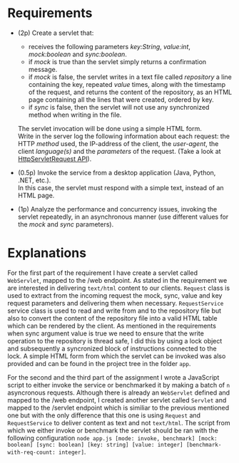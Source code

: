 
# Requirements

-   (2p) Create a servlet that:
    -   receives the following parameters  _key:String_,  _value:int_,  _mock:boolean_  and  _sync:boolean_.
    -   if  _mock_  is true than the servlet simply returns a confirmation message.
    -   if  _mock_  is false, the servlet writes in a text file called  _repository_  a line containing the key, repeated  _value_  times, along with the timestamp of the request, and returns the content of the repository, as an HTML page containing all the lines that were created, ordered by key.
    -   if  _sync_  is false, then the servlet will not use any synchronized method when writing in the file.
    
    The servlet invocation will be done using a simple HTML form.  
    Write in the server log the following information about each request: the HTTP  _method_  used, the IP-address of the client, the  _user-agent_, the client  _language(s)_  and the  _parameters_  of the request. (Take a look at  [HttpServletRequest API](https://javaee.github.io/javaee-spec/javadocs/javax/servlet/http/HttpServletRequest.html)).
    
-   (0.5p) Invoke the service from a desktop application (Java, Python, .NET, etc.).  
    In this case, the servlet must respond with a simple text, instead of an HTML page.  
    
-   (1p)  Analyze the performance and concurrency issues, invoking the servlet repeatedly, in an asynchronous manner (use different values for the  _mock_  and  _sync_  parameters).

# Explanations

For the first part of the requirement I have create a servlet called `WebServlet`, mapped to the /web endpoint. As stated in the requirement we are interested in delivering `text/html` content to our clients. `Request` class is used to extract from the incoming request the mock, sync, value and key request parameters and delivering them when necessary. `RequestService` service class is used to read and write from and to the repository file but also to convert the content of the repository file into a valid HTML table which can be rendered by the client. As mentioned in the requirements when sync argument value is true we need to ensure that the write operation to the repository is thread safe, I did this by using a lock object and subsequently a syncronized block of instructions connected to the lock. A simple HTML form from which the servlet can be invoked was also provided and can be found in the project tree in the folder `app`.


For the second and the third part of the assignment I wrote a JavaScript script to either invoke the service or benchmarked it by making a batch of `n` asyncronous requests. Although there is already an `WebServlet` defined and mapped to the /web endpoint, I created another servlet called `Servlet` and mapped to the /servlet endpoint which is similiar to the previous mentioned one but with the only difference that this one is using `Request` and `RequestService` to deliver content as text and not `text/html`. The script from which we either invoke or benchmark the servlet should be ran with the following configuration `node app.js [mode: invoke, benchmark] [mock: boolean] [sync: boolean] [key: string] [value: integer] [benchmark-with-req-count: integer]`.

